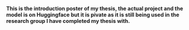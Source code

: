 <b>This is the introduction poster of my thesis, the actual project and the model is on Huggingface but it is pivate as it is still being used in the research group I have completed my thesis with.</b>
